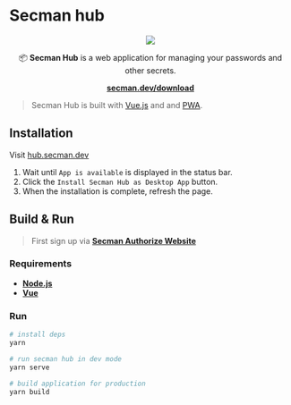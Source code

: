 # Secman hub

<p align="center">
  <img src="https://assets.secman.dev/apps/desktop.svg" />
</p>

<p align="center">
  📦 <strong>Secman Hub</strong> is a web application for managing your passwords and other secrets.
</p>

<p align="center">
  <a href="https://secman.dev/download"><strong>secman.dev/download</strong></a>
</p>

> Secman Hub is built with [Vue.js](https://vuejs.org/) and and [PWA](https://developers.google.com/web/progressive-web-apps/).

## Installation

Visit [hub.secman.dev](https://hub.secman.dev)

1. Wait until `App is available` is displayed in the status bar.
2. Click the `Install Secman Hub as Desktop App` button.
3. When the installation is complete, refresh the page.

## Build & Run

> First sign up via [**Secman Authorize Website**](https://auth.secman.dev)

### Requirements

- [**Node.js**](https://nodejs.org)
- [**Vue**](https://vuejs.org)

### Run

``` bash
# install deps
yarn

# run secman hub in dev mode
yarn serve

# build application for production
yarn build
```
